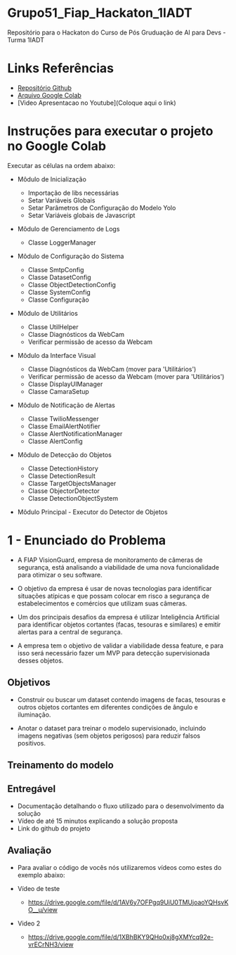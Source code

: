 # Grupo51_Fiap_Hackaton_1IADT
Repositório para o Hackaton  do Curso de Pós Gruduação  de AI para Devs - Turma 1IADT

# Links Referências

- [Repositório Github](https://github.com/josehelioaraujo/Grupo51_Fiap_Hackaton_1IADT/tree/main)
- [Arquivo Google Colab](https://colab.research.google.com/drive/16fYJkJl0sbuc9lEkccmXLnFjm2R5wK1q#scrollTo=0FTQvi7kg3cJ)
- [Video Apresentacao no Youtube](Coloque aqui o link)
   
#  Instruções para executar o projeto no Google Colab
   Executar as células na ordem abaixo:

- Môdulo de Inicialização
    - Importação de libs necessárias
    - Setar Variáveis Globais
    - Setar Parâmetros de Configuração do Modelo Yolo
    - Setar Variáveis globais de Javascript

- Môdulo de Gerenciamento de Logs
  - Classe LoggerManager

- Môdulo de Configuração do Sistema
  - Classe SmtpConfig
  - Classe DatasetConfig
  - Classe ObjectDetectionConfig
  - Classe SystemConfig
  - Classe Configuração

- Môdulo de Utilitários
  - Classe UtilHelper
  - Classe Diagnósticos da WebCam
  - Verificar permissão de acesso da Webcam

- Môdulo da Interface Visual
   - Classe Diagnósticos da WebCam (mover para 'Utilitários')
   - Verificar permissão de acesso da Webcam (mover para 'Utilitários')
   - Classe DisplayUIManager
   - Classe CamaraSetup

-  Môdulo de Notificação de Alertas
   - Classe TwilioMessenger
   - Classe EmailAlertNotifier
   - Classe AlertNotificationManager
   - Classe AlertConfig

- Môdulo de Detecção do Objetos
  - Classe DetectionHistory
  - Classe DetectionResult
  - Classe TargetObjectsManager
  - Classe ObjectorDetector
  - Classe DetectionObjectSystem

- Môdulo Principal - Executor do Detector de Objetos


# 1 - Enunciado do Problema

- A FIAP VisionGuard, empresa de monitoramento de câmeras de segurança, está
analisando a viabilidade de uma nova funcionalidade para otimizar o seu software.

- O objetivo da empresa é usar de novas tecnologias para identificar situações atípicas e que possam colocar em risco a segurança de estabelecimentos e comércios que utilizam suas câmeras.

- Um dos principais desafios da empresa é utilizar Inteligência Artificial para identificar objetos cortantes (facas, tesouras e similares) e emitir alertas para a central de segurança.

- A empresa tem o objetivo de validar a viabilidade dessa feature, e para isso será necessário fazer um MVP para detecção supervisionada desses objetos.

## Objetivos
 -  Construir ou buscar um dataset contendo imagens de facas, tesouras e outros
objetos cortantes em diferentes condições de ângulo e iluminação.

- Anotar o dataset para treinar o modelo supervisionado, incluindo imagens
negativas (sem objetos perigosos) para reduzir falsos positivos.

##  Treinamento do modelo


## Entregável
 -  Documentação detalhando o fluxo utilizado para o desenvolvimento da solução
 - Vídeo de até 15 minutos explicando a solução proposta
 -  Link do github do projeto


## Avaliação
 - Para avaliar o código de vocês nós utilizaremos vídeos como estes do exemplo abaixo:

 - Vídeo de teste

    - https://drive.google.com/file/d/1AV6y7OFPgq9UiU0TMUjoaoYQHsvKO__u/view

- Video 2
  - https://drive.google.com/file/d/1XBhBKY9QHo0xj8gXMYcq92e-vrECrNH3/view

  
